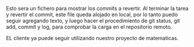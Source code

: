 Esto sera un fichero para mostrar los commits a revertir. Al terminar la tarea y revertir el commit, este file queda alojado en local, por lo tanto puedo seguir agregando texto, y luego hacer el procedimiento de git status, git add, commit y log, para comprobar la carga en el repositorio remoto. 

EL cliente ya puede seguir utilizando nuestro proyecto de matematicas.
